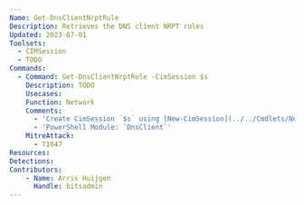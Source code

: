 ```yaml
---
Name: Get-DnsClientNrptRule
Description: Retrieves the DNS client NRPT rules
Updated: 2023-07-01
Toolsets:
  - CIMSession
  - TODO
Commands:
  - Command: Get-DnsClientNrptRule -CimSession $s
    Description: TODO
    Usecases:
    Function: Network
    Comments:
      - 'Create CimSession `$s` using [New-CimSession](../../Cmdlets/New-CimSession/)'
      - 'PowerShell Module: `DnsClient`'
    MitreAttack:
      - T1047
Resources:
Detections:
Contributors:
    - Name: Arris Huijgen
      Handle: bitsadmin
---
```

